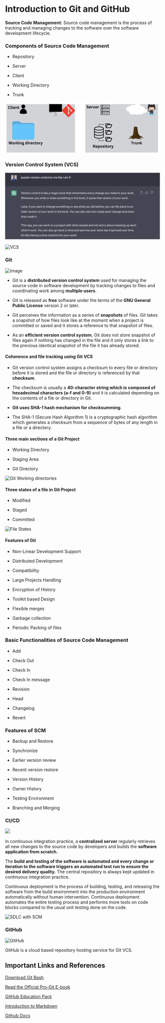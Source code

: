 # Introduction to Git and GitHub

**Source Code Management:** Source code management is the process of tracking and managing changes to the software over the software development lifecycle.

### Components of Source Code Management

* Repository

* Server

* Client

* Working Directory
 
* Trunk

![](img/git-components.png)

### Version Control System (VCS)

![](img/chatgpt-vcs.png)

![VCS](img/VersionControl.png)

### Git

![image](img/Git1.png)

* Git is a **distributed version control system** used for managing the source code in software development by tracking changes to files and coordinating work among **multiple users**.

* Git is released as **free** software under the terms of the **GNU General Public License** version 2 or later.

* Git perceives the information as a series of **snapshots** of files. Git takes a snapshot of how files look like at the moment when a project is committed or saved and it stores a reference to that snapshot of files.

* As an **efficient version control system**, Git does not store snapshot of files again if nothing has changed in the file and it only stores a link to the previous identical snapshot of the file it has already stored.

#### Coherence and file tracking using Git VCS

* Git version control system assigns a checksum to every file or directory before it is stored and the file or directory is referenced by that **checksum**.

* The checksum is usually a **40-character string which is composed of hexadecimal characters (a-f and 0-9)** and it is calculated depending on the contents of a file or directory in Git.

* **Git uses SHA-1 hash mechanism for checksumming**.

* The SHA-1 (Secure Hash Algorithm 1) is a cryptographic hash algorithm which generates a checksum from a sequence of bytes of any length in a file or a directory.

#### Three main sections of a Git Project

* Working Directory

* Staging Area

* Git Directory

![Git Working directories](img/git.png)

#### Three states of a file in Git Project

* Modified

* Staged

* Committed

![File States](img/file.png)

#### Features of Git

* Non-Linear Development Support

* Distributed Development

* Compatibility

* Large Projects Handling

* Encryption of History

* Toolkit based Design

* Flexible merges

* Garbage collection

* Periodic Packing of files

### Basic Functionalities of Source Code Management

* Add

* Check Out

* Check In

* Check In message

* Revision

* Head

* Changelog

* Revert

### Features of SCM

* Backup and Restore

* Synchronize

* Earlier version review

* Recent version restore

* Version History

* Owner History

* Testing Environment

* Branching and Merging

### CI/CD

![](https://www.suse.com/assets/img/devops-process.png)

In continuous integration practice, a **centralized server** regularly retrieves all new changes to the source code by developers and builds the **software application from scratch.**

The **build and testing of the software is automated and every change or iteration to the software triggers an automated test run to ensure the desired delivery quality.** The central repository is always kept updated in continuous integration practice.

Continuous deployment is the process of building, testing, and releasing the software from the build environment into the production environment automatically without human intervention. Continuous deployment automates the entire testing process and performs more tests on code blocks compared to the usual unit testing done on the code.

![SDLC with SCM](img/SDLC_SCM.png)

### GitHub

![GitHub](img/GitHub.png)

GitHub is a cloud based repository hosting service for Git VCS.

## Important Links and References

[Download Git Bash](https://git-scm.com/downloads)

[Read the Official Pro-Git E-book](https://git-scm.com/book/en/v2)

[GitHub Education Pack](https://education.github.com/pack)

[Introduction to Markdown](https://github.com/NishkarshRaj/Markdown-for-Documentation)

[Github Docs](https://docs.github.com/en)
